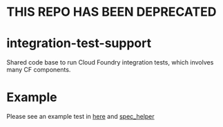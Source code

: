 # THIS REPO HAS BEEN DEPRECATED

integration-test-support
========================
Shared code base to run Cloud Foundry integration tests, which involves many CF components.


Example
========================
Please see an example test in 
[here](https://github.com/cloudfoundry/integration-test-support/blob/master/example/example_spec.rb) and [spec_helper](https://github.com/cloudfoundry/integration-test-support/blob/master/example/spec_helper.rb)
